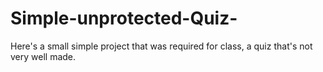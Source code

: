 # Simple-unprotected-Quiz-
Here's a small simple project that was required for class, a quiz that's not very well made.
